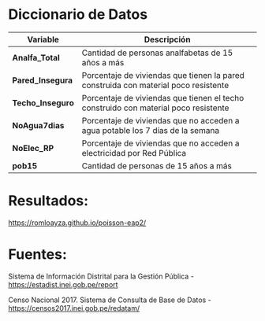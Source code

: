 # Diccionario de Datos

| **Variable**         | **Descripción**                                                                                         |
|----------------------|---------------------------------------------------------------------------------------------------------|
| **Analfa_Total**   | Cantidad de personas analfabetas de 15 años a más                                                                          |
| **Pared_Insegura**  | Porcentaje de viviendas que tienen la pared construida con material poco resistente                          |
| **Techo_Inseguro**     | Porcentaje de viviendas que tienen el techo construido con material poco resistente                                      |
| **NoAgua7dias**      |  Porcentaje de viviendas que no acceden a agua potable los 7 días de la semana                              |
| **NoElec_RP**      | Porcentaje de viviendas que no acceden a electricidad por Red Pública                                         |
| **pob15**          | Cantidad de personas de 15 años a más                                             |

# Resultados:
https://romloayza.github.io/poisson-eap2/ 

# Fuentes:
Sistema de Información Distrital para la Gestión Pública - https://estadist.inei.gob.pe/report 

Censo Nacional 2017. Sistema de Consulta de Base de Datos - https://censos2017.inei.gob.pe/redatam/
